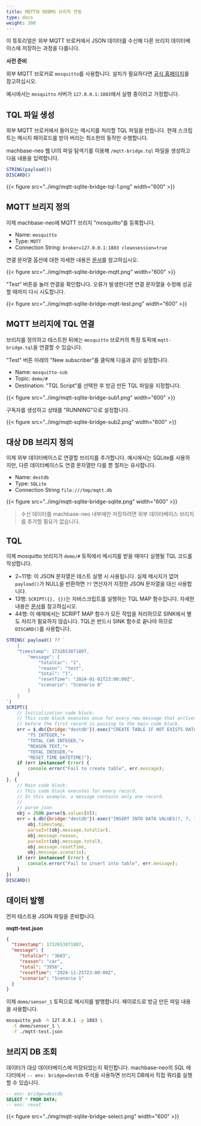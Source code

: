 ```yaml
---
title: MQTT와 RDBMS 브리지 연동
type: docs
weight: 300
---
```


이 튜토리얼은 외부 MQTT 브로커에서 JSON 데이터를 수신해 다른 브리지 데이터베이스에 저장하는 과정을 다룹니다.

**사전 준비**

외부 MQTT 브로커로 `mosquitto`를 사용합니다.
설치가 필요하다면 [공식 홈페이지](https://mosquitto.org)를 참고하십시오.

예시에서는 `mosquitto` 서버가 `127.0.0.1:1883`에서 실행 중이라고 가정합니다.

## TQL 파일 생성

외부 MQTT 브로커에서 들어오는 메시지를 처리할 TQL 파일을 만듭니다.
현재 스크립트는 메시지 페이로드를 받아 버리는 최소한의 동작만 수행합니다.

machbase-neo 웹 UI의 파일 탐색기를 이용해 `/mqtt-bridge.tql` 파일을 생성하고 다음 내용을 입력합니다.

```js
STRING(payload())
DISCARD()
```

{{< figure src="../img/mqtt-sqlite-bridge-tql-1.png" width="600" >}}

## MQTT 브리지 정의

이제 machbase-neo에 MQTT 브리지 "mosquitto"를 등록합니다.

- Name: `mosquitto`
- Type: `MQTT`
- Connection String: `broker=127.0.0.1:1883 cleansession=true`

연결 문자열 옵션에 대한 자세한 내용은 [문서](/neo/bridges/21.mqtt/)를 참고하십시오.

{{< figure src="../img/mqtt-sqlite-bridge-mqtt.png" width="600" >}}

"Test" 버튼을 눌러 연결을 확인합니다. 오류가 발생한다면 연결 문자열을 수정해 성공할 때까지 다시 시도합니다.

{{< figure src="../img/mqtt-sqlite-bridge-mqtt-test.png" width="600" >}}


## MQTT 브리지에 TQL 연결

브리지를 정의하고 테스트한 뒤에는 `mosquitto` 브로커의 특정 토픽에 `mqtt-bridge.tql`을 연결할 수 있습니다.

"Test" 버튼 아래의 "New subscriber"를 클릭해 다음과 같이 설정합니다.

- Name: `mosquitto-sub`
- Topic: `demo/#`
- Destination: "TQL Script"를 선택한 후 방금 만든 TQL 파일을 지정합니다.

{{< figure src="../img/mqtt-sqlite-bridge-sub1.png" width="600" >}}

구독자를 생성하고 상태를 "RUNNING"으로 설정합니다.

{{< figure src="../img/mqtt-sqlite-bridge-sub2.png" width="600" >}}

## 대상 DB 브리지 정의

이제 외부 데이터베이스로 연결할 브리지를 추가합니다. 예시에서는 SQLite를 사용하지만, 다른 데이터베이스도 연결 문자열만 다를 뿐 절차는 유사합니다.

- Name: `destdb`
- Type: `SQLite`
- Connection String `file:///tmp/mqtt.db`

{{< figure src="../img/mqtt-sqlite-bridge-sqlite.png" width="600" >}}

> 수신 데이터를 machbase-neo 내부에만 저장하려면 외부 데이터베이스 브리지를 추가할 필요가 없습니다.

## TQL

이제 mosquitto 브리지가 `demo/#` 토픽에서 메시지를 받을 때마다 실행될 TQL 코드를 작성합니다.

- 2~11행: 이 JSON 문자열은 테스트 실행 시 사용됩니다. 실제 메시지가 없어 `payload()`가 NULL을 반환하면 `??` 연산자가 지정한 JSON 문자열을 대신 사용합니다.
- 13행: `SCRIPT({}, {})`는 자바스크립트를 실행하는 TQL MAP 함수입니다. 자세한 내용은 [문서](/neo/tql/script/)를 참고하십시오.
- 44행: 이 예제에서는 SCRIPT MAP 함수가 모든 작업을 처리하므로 SINK에서 별도 처리가 필요하지 않습니다. TQL은 반드시 SINK 함수로 끝나야 하므로 `DISCARD()`를 사용합니다.

```js {linenos=table,hl_lines=["17-22","33-40"],linenostart=1}
STRING( payload() ?? `
    {
    "timestamp": 1732653071807,
        "message": {
            "totalCar": "1",
            "reason": "test",
            "total": "1",
            "resetTime": "2024-01-01T23:00:00Z",
            "scenario": "Scenario 0"
        }
    }
`)
SCRIPT({
    // Initialization code block:
    // This code block executes once for every new message that arrives,
    // before the first record is passing to the main code block.
    err = $.db({bridge:"destdb"}).exec("CREATE TABLE IF NOT EXISTS DATA ("+
        "TS INTEGER,"+
        "TOTAL_CAR INTEGER,"+
        "REASON TEXT,"+
        "TOTAL INTEGER,"+
        "RESET_TIME DATETIME)");
    if (err instanceof Error) {
        console.error("Fail to create table", err.message);
    }
}, {
    // Main code block:
    // This code block executes for every record.
    // In this example, a message contains only one record.
    //
    // parse json
    obj = JSON.parse($.values[0]);    
    err = $.db({bridge:"destdb"}).exec("INSERT INTO DATA VALUES(?, ?, ?, ?, ?)",
        obj.timestamp,
        parseInt(obj.message.totalCar),
        obj.message.reason,
        parseInt(obj.message.total),
        obj.message.resetTime,
        obj.message.scenario);
    if (err instanceof Error) {
        console.error("Fail to insert into table", err.message);
    }
})
DISCARD()
```


## 데이터 발행

먼저 테스트용 JSON 파일을 준비합니다.

**mqtt-test.json**

```json
{
  "timestamp": 1732653071807,
  "message": {
     "totalCar": "3683",
     "reason": "car",
     "total": "3956",
     "resetTime": "2024-11-25T23:00:00Z",
     "scenario": "Scenario 1"
  }
}
```

이제 `demo/sensor_1` 토픽으로 메시지를 발행합니다. 페이로드로 방금 만든 파일 내용을 사용합니다.

```sh
mosquitto_pub -h 127.0.0.1 -p 1883 \
  -t demo/sensor_1 \
  -f ./mqtt-test.json
```

## 브리지 DB 조회

데이터가 대상 데이터베이스에 저장되었는지 확인합니다. machbase-neo의 SQL 에디터에서 `-- env: bridge=destdb` 주석을 사용하면 브리지 DB에서 직접 쿼리를 실행할 수 있습니다.

```sql
-- env: bridge=destdb
SELECT * FROM DATA;
-- env: reset
```

{{< figure src="../img/mqtt-sqlite-bridge-select.png" width="600" >}}
